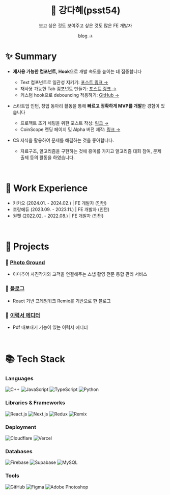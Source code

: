 <div align='center'>

# 🌊 강다혜(psst54)

보고 싶은 것도 보여주고 싶은 것도 많은 FE 개발자

[blog →](https://psst54.me)

</div>



# ✨ Summary

- **재사용 가능한 컴포넌트, Hook**으로 개발 속도를 높이는 데 집중합니다
  - Text 컴포넌트로 일관성 지키기:  [포스트 링크 →](https://psst54.me/cse/cspg-design-system-text)
  - 재사용 가능한 Tab 컴포넌트 만들기:  [포스트 링크 →](https://psst54.me/cse/awesome-resume-builder-remake-2)
  - 커스텀 hook으로 debouncing 적용하기:  [GitHub →](https://github.com/psst54/resume-builder/blob/c11cd3ef15ee03b8973350e79256e5e3c211dcb8/src/hooks/useDebounce.ts)
 
- 스타트업 인턴, 창업 동아리 활동을 통해 **빠르고 정확하게 MVP를 개발**한 경험이 있습니다
  - 프로젝트 초기 세팅을 위한 포스트 작성:  [링크 →](https://psst54.me/cse/team-project-starter-pack)
  - CoinScope 랜딩 페이지 및 Alpha 버전 제작:  [링크 →](https://coinscope.gg/)

- CS 지식을 활용하여 문제를 해결하는 것을 좋아합니다.
  - 자료구조, 알고리즘을 구현하는 것에 흥미를 가지고 알고리즘 대회 참여, 문제 출제 등의 활동을 하였습니다.

<br/>

# 💼 Work Experience

- 카카오 (2024.01. - 2024.02.)  |  FE 개발자 (인턴)
- 호랑에듀 (2023.09. - 2023.11.)  |  FE 개발자 (인턴)
- 원펫 (2022.02. - 2022.08.)  |  FE 개발자 (인턴)

<br/>

# 📑 Projects

### 📌 [Photo Ground](https://github.com/photo-ground/FE)

- 아마추어 사진작가와 고객을 연결해주는 스냅 촬영 전문 통합 관리 서비스

### 📌 [블로그](https://github.com/psst54/blog)

- React 기반 프레임워크 Remix를 기반으로 한 블로그

### 📌 [이력서 에디터](https://github.com/psst54/resume-builder)

- Pdf 내보내기 기능이 있는 이력서 에디터

<br/>

# 📚 Tech Stack

### Languages

<div style="display: flex; gap: 0.25rem;">
  <img src="https://img.shields.io/badge/c++-00599C?logo=c%2B%2B&logoColor=white" alt="C++" />
  <img src="https://img.shields.io/badge/JavaScript-F7DF1E?logo=javascript&logoColor=black" alt="JavaScript" />
  <img src="https://img.shields.io/badge/TypeScript-3178C6?logo=typescript&logoColor=white" alt="TypeScript" />
  <img src="https://img.shields.io/badge/python-3776AB?logo=python&logoColor=white" alt="Python" />
</div>

### Libraries & Frameworks

<div style="display: flex; gap: 0.25rem;">
  <img src="https://img.shields.io/badge/React.js-61DAFB?logo=React&logoColor=white" alt="React.js" />
  <img src="https://img.shields.io/badge/Next.js-000000?logo=nextdotjs&logoColor=white" alt="Next.js" />
  <img src="https://img.shields.io/badge/Redux-764ABC?logo=redux&logoColor=white" alt="Redux" />
  <img src="https://img.shields.io/badge/Remix-000000?logo=remix&logoColor=white" alt="Remix" />
</div>

### Deployment

 <div style="display: flex; gap: 0.25rem;">
  <img src="https://img.shields.io/badge/Cloudflare-F38020?logo=cloudflare&logoColor=white" alt="Cloudflare" />
  <img src="https://img.shields.io/badge/Vercel-000000?logo=vercel&logoColor=white" alt="Vercel" />
</div>

### Databases

<div style="display: flex; gap: 0.25rem;">
  <img src="https://img.shields.io/badge/firebase-FFCA28?logo=firebase&logoColor=black" alt="Firebase" />
  <img src="https://img.shields.io/badge/Supabase-3FCF8E?logo=supabase&logoColor=white" alt="Supabase" />
  <img src="https://img.shields.io/badge/mysql-4479A1?logo=mysql&logoColor=white" alt="MySQL" />
</div>

### Tools

<div style="display: flex; gap: 0.25rem;">
  <img src="https://img.shields.io/badge/Github-181717?logo=github&logoColor=white" alt="GitHub" />
  <img src="https://img.shields.io/badge/Figma-F24E1E?logo=figma&logoColor=white" alt="Figma" />
  <img src="https://img.shields.io/badge/Adobe Photoshop-31A8FF?logo=adobephotoshop&logoColor=white" alt="Adobe Photoshop" />
</div>
